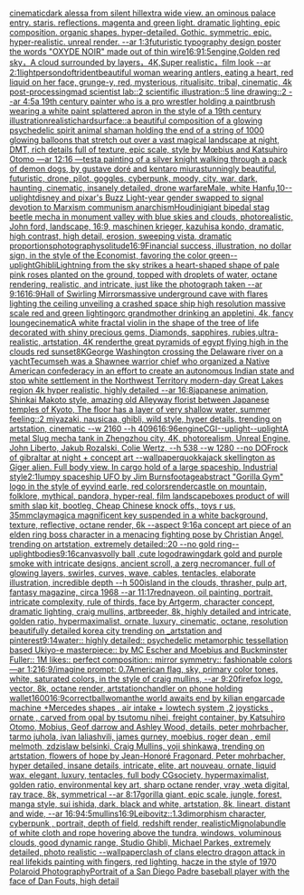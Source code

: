 [cinematic](https://www.ebank.nz/aiartgenerator?category=cinematic)[dark alessa from silent hill](https://www.ebank.nz/aiartgenerator?category=dark%20alessa%20from%20silent%20hill)[extra wide view. an ominous palace entry. staris. reflections. magenta and green light. dramatic lighting. epic composition. organic shapes. hyper-detailed. Gothic. symmetric. epic. hyper-realistic. unreal render. --ar 1:3](https://www.ebank.nz/aiartgenerator?category=extra%20wide%20view.%20an%20ominous%20palace%20entry.%20staris.%20reflections.%20magenta%20and%20green%20light.%20dramatic%20lighting.%20epic%20composition.%20organic%20shapes.%20hyper-detailed.%20Gothic.%20symmetric.%20epic.%20hyper-realistic.%20unreal%20render.%20--ar%201%3A3)[futuristic  typography design poster the words "OXYDE NOIR" made out of thin wire](https://www.ebank.nz/aiartgenerator?category=futuristic%20%20typography%20design%20poster%20the%20words%20%22OXYDE%20NOIR%22%20made%20out%20of%20thin%20wire)[16:9](https://www.ebank.nz/aiartgenerator?category=16%3A9)[1:5](https://www.ebank.nz/aiartgenerator?category=1%3A5)[engine,](https://www.ebank.nz/aiartgenerator?category=engine%2C)[Golden red sky，A cloud surrounded by layers，4K,Super realistic，film look --ar 2:1](https://www.ebank.nz/aiartgenerator?category=Golden%20red%20sky%EF%BC%8CA%20cloud%20surrounded%20by%20layers%EF%BC%8C4K%2CSuper%20realistic%EF%BC%8Cfilm%20look%20--ar%202%3A1)[light](https://www.ebank.nz/aiartgenerator?category=light)[person](https://www.ebank.nz/aiartgenerator?category=person)[dof](https://www.ebank.nz/aiartgenerator?category=dof)[trident](https://www.ebank.nz/aiartgenerator?category=trident)[beautiful woman wearing antlers, eating a heart, red liquid on her face, grunge-y, red, mysterious, ritualisitc, tribal, cinematic, 4k post-processing](https://www.ebank.nz/aiartgenerator?category=beautiful%20woman%20wearing%20antlers%2C%20eating%20a%20heart%2C%20red%20liquid%20on%20her%20face%2C%20grunge-y%2C%20red%2C%20mysterious%2C%20ritualisitc%2C%20tribal%2C%20cinematic%2C%204k%20post-processing)[mad scientist lab::2 scientific illustration::5 line drawing::2  --ar 4:5](https://www.ebank.nz/aiartgenerator?category=mad%20scientist%20lab%3A%3A2%20scientific%20illustration%3A%3A5%20line%20drawing%3A%3A2%20%20--ar%204%3A5)[a 19th century painter who is a pro wrestler holding a paintbrush wearing a white paint splattered apron in the style of a 19th century illustration](https://www.ebank.nz/aiartgenerator?category=a%2019th%20century%20painter%20who%20is%20a%20pro%20wrestler%20holding%20a%20paintbrush%20wearing%20a%20white%20paint%20splattered%20apron%20in%20the%20style%20of%20a%2019th%20century%20illustration)[realistic](https://www.ebank.nz/aiartgenerator?category=realistic)[hardsurface::](https://www.ebank.nz/aiartgenerator?category=hardsurface%3A%3A)[a beautiful composition of a glowing psychedelic spirit animal shaman holding the end of a string of 1000 glowing balloons that stretch out over a vast magical landscape at night, DMT,  rich details full of texture, epic scale, style by Mœbius and Katsuhiro Otomo —ar 12:16 —test](https://www.ebank.nz/aiartgenerator?category=a%20beautiful%20composition%20of%20a%20glowing%20psychedelic%20spirit%20animal%20shaman%20holding%20the%20end%20of%20a%20string%20of%201000%20glowing%20balloons%20that%20stretch%20out%20over%20a%20vast%20magical%20landscape%20at%20night%2C%20DMT%2C%20%20rich%20details%20full%20of%20texture%2C%20epic%20scale%2C%20style%20by%20M%C5%93bius%20and%20Katsuhiro%20Otomo%20%E2%80%94ar%2012%3A16%20%E2%80%94test)[a painting of a silver knight walking through a pack of demon dogs, by gustave doré and kentaro miura](https://www.ebank.nz/aiartgenerator?category=a%20painting%20of%20a%20silver%20knight%20walking%20through%20a%20pack%20of%20demon%20dogs%2C%20by%20gustave%20dor%C3%A9%20and%20kentaro%20miura)[stunningly beautiful, futuristic, drone, pilot, goggles, cyberpunk, moody, city, war, dark, haunting, cinematic, insanely detailed, drone warfare](https://www.ebank.nz/aiartgenerator?category=stunningly%20beautiful%2C%20futuristic%2C%20drone%2C%20pilot%2C%20goggles%2C%20cyberpunk%2C%20moody%2C%20city%2C%20war%2C%20dark%2C%20haunting%2C%20cinematic%2C%20insanely%20detailed%2C%20drone%20warfare)[Male, white Hanfu,](https://www.ebank.nz/aiartgenerator?category=Male%2C%20white%20Hanfu%2C)[10](https://www.ebank.nz/aiartgenerator?category=10)[--uplight](https://www.ebank.nz/aiartgenerator?category=--uplight)[disney and pixar's Buzz Light-year gender swapped to signal devotion to Marxism communism anarchism](https://www.ebank.nz/aiartgenerator?category=disney%20and%20pixar%27s%20Buzz%20Light-year%20gender%20swapped%20to%20signal%20devotion%20to%20Marxism%20communism%20anarchism)[Houdini](https://www.ebank.nz/aiartgenerator?category=Houdini)[giant bipedal stag beetle mecha in monument valley with blue skies and clouds, photorealistic, John ford, landscape, 16:9, maschinen krieger, kazuhisa kondo, dramatic, high contrast, high detail, erosion, sweeping vista, dramatic proportions](https://www.ebank.nz/aiartgenerator?category=giant%20bipedal%20stag%20beetle%20mecha%20in%20monument%20valley%20with%20blue%20skies%20and%20clouds%2C%20photorealistic%2C%20John%20ford%2C%20landscape%2C%2016%3A9%2C%20maschinen%20krieger%2C%20kazuhisa%20kondo%2C%20dramatic%2C%20high%20contrast%2C%20high%20detail%2C%20erosion%2C%20sweeping%20vista%2C%20dramatic%20proportions)[photography](https://www.ebank.nz/aiartgenerator?category=photography)[solitude](https://www.ebank.nz/aiartgenerator?category=solitude)[16:9](https://www.ebank.nz/aiartgenerator?category=16%3A9)[Financial success, illustration, no dollar sign, in the style of the Economist, favoring the color green](https://www.ebank.nz/aiartgenerator?category=Financial%20success%2C%20illustration%2C%20no%20dollar%20sign%2C%20in%20the%20style%20of%20the%20Economist%2C%20favoring%20the%20color%20green)[--uplight](https://www.ebank.nz/aiartgenerator?category=--uplight)[Ghibli](https://www.ebank.nz/aiartgenerator?category=Ghibli)[Lightning from the sky strikes a heart-shaped shape of pale pink roses planted on the ground, topped with droplets of water, octane rendering, realistic, and intricate, just like the photograph taken --ar 9:16](https://www.ebank.nz/aiartgenerator?category=Lightning%20from%20the%20sky%20strikes%20a%20heart-shaped%20shape%20of%20pale%20pink%20roses%20planted%20on%20the%20ground%2C%20topped%20with%20droplets%20of%20water%2C%20octane%20rendering%2C%20realistic%2C%20and%20intricate%2C%20just%20like%20the%20photograph%20taken%20--ar%209%3A16)[16:9](https://www.ebank.nz/aiartgenerator?category=16%3A9)[Hall of Swirling Mirrors](https://www.ebank.nz/aiartgenerator?category=Hall%20of%20Swirling%20Mirrors)[massive underground cave with flares lighting the ceiling unveiling a crashed space ship high resolution massive scale red and green lighting](https://www.ebank.nz/aiartgenerator?category=massive%20underground%20cave%20with%20flares%20lighting%20the%20ceiling%20unveiling%20a%20crashed%20space%20ship%20high%20resolution%20massive%20scale%20red%20and%20green%20lighting)[orc grandmother drinking an appletini, 4k, fancy lounge](https://www.ebank.nz/aiartgenerator?category=orc%20grandmother%20drinking%20an%20appletini%2C%204k%2C%20fancy%20lounge)[cinematic](https://www.ebank.nz/aiartgenerator?category=cinematic)[A white fractal violin in the shape of the tree of life decorated with shiny precious gems, Diamonds, sapphires, rubies,ultra-realistic, artstation, 4K render](https://www.ebank.nz/aiartgenerator?category=A%20white%20fractal%20violin%20in%20the%20shape%20of%20the%20tree%20of%20life%20decorated%20with%20shiny%20precious%20gems%2C%20Diamonds%2C%20sapphires%2C%20rubies%2Cultra-realistic%2C%20artstation%2C%204K%20render)[the great pyramids of egypt flying high in the clouds red sunset](https://www.ebank.nz/aiartgenerator?category=the%20great%20pyramids%20of%20egypt%20flying%20high%20in%20the%20clouds%20red%20sunset)[8K](https://www.ebank.nz/aiartgenerator?category=8K)[George Washington crossing the Delaware river on a yacht](https://www.ebank.nz/aiartgenerator?category=George%20Washington%20crossing%20the%20Delaware%20river%20on%20a%20yacht)[Tecumseh was a Shawnee warrior chief who organized a Native American confederacy in an effort to create an autonomous Indian state and stop white settlement in the Northwest Territory modern-day Great Lakes region 4k hyper realistic, highly detailed --ar 16:8](https://www.ebank.nz/aiartgenerator?category=Tecumseh%20was%20a%20Shawnee%20warrior%20chief%20who%20organized%20a%20Native%20American%20confederacy%20in%20an%20effort%20to%20create%20an%20autonomous%20Indian%20state%20and%20stop%20white%20settlement%20in%20the%20Northwest%20Territory%20modern-day%20Great%20Lakes%20region%204k%20hyper%20realistic%2C%20highly%20detailed%20--ar%2016%3A8)[japanese animation, Shinkai Makoto style, amazing old Alleyway florist between Japanese temples of Kyoto, The floor has a layer of very shallow water, summer feeling::2  miyazaki, nausicaa, ghibli, wild style, hyper details, trending on artstation, cinematic --w 2160  --h 4096](https://www.ebank.nz/aiartgenerator?category=japanese%20animation%2C%20Shinkai%20Makoto%20style%2C%20amazing%20old%20Alleyway%20florist%20between%20Japanese%20temples%20of%20Kyoto%2C%20The%20floor%20has%20a%20layer%20of%20very%20shallow%20water%2C%20summer%20feeling%3A%3A2%20%20miyazaki%2C%20nausicaa%2C%20ghibli%2C%20wild%20style%2C%20hyper%20details%2C%20trending%20on%20artstation%2C%20cinematic%20--w%202160%20%20--h%204096)[16:9](https://www.ebank.nz/aiartgenerator?category=16%3A9)[6](https://www.ebank.nz/aiartgenerator?category=6)[engine](https://www.ebank.nz/aiartgenerator?category=engine)[CGI](https://www.ebank.nz/aiartgenerator?category=CGI)[--uplight](https://www.ebank.nz/aiartgenerator?category=--uplight)[--uplight](https://www.ebank.nz/aiartgenerator?category=--uplight)[A metal Slug mecha tank in Zhengzhou city, 4K, photorealism, Unreal Engine, John Liberto, Jakub Rozalski, Colie Wertz, --h 538 --w 1280 --no DOF](https://www.ebank.nz/aiartgenerator?category=A%20metal%20Slug%20mecha%20tank%20in%20Zhengzhou%20city%2C%204K%2C%20photorealism%2C%20Unreal%20Engine%2C%20John%20Liberto%2C%20Jakub%20Rozalski%2C%20Colie%20Wertz%2C%20--h%20538%20--w%201280%20--no%20DOF)[rock of gibraltar at night + concept art --wallpaper](https://www.ebank.nz/aiartgenerator?category=rock%20of%20gibraltar%20at%20night%20%2B%20concept%20art%20--wallpaper)[quokka](https://www.ebank.nz/aiartgenerator?category=quokka)[jack skellington as Giger alien. Full body view. In cargo hold of a large spaceship. Industrial style](https://www.ebank.nz/aiartgenerator?category=jack%20skellington%20as%20Giger%20alien.%20Full%20body%20view.%20In%20cargo%20hold%20of%20a%20large%20spaceship.%20Industrial%20style)[2:1](https://www.ebank.nz/aiartgenerator?category=2%3A1)[lumpy spaceship UFO by Jim Burns](https://www.ebank.nz/aiartgenerator?category=lumpy%20spaceship%20UFO%20by%20Jim%20Burns)[footage](https://www.ebank.nz/aiartgenerator?category=footage)[abstract "Gorilla Gym" logo in the style of eyvind earle, red colors](https://www.ebank.nz/aiartgenerator?category=abstract%20%22Gorilla%20Gym%22%20logo%20in%20the%20style%20of%20eyvind%20earle%2C%20red%20colors)[render](https://www.ebank.nz/aiartgenerator?category=render)[castle on mountain, folklore, mythical, pandora, hyper-real, film landscape](https://www.ebank.nz/aiartgenerator?category=castle%20on%20mountain%2C%20folklore%2C%20mythical%2C%20pandora%2C%20hyper-real%2C%20film%20landscape)[boxes product of will smith slap kit, bootleg, Cheap Chinese knock offs,, toys r us, 35mm](https://www.ebank.nz/aiartgenerator?category=boxes%20product%20of%20will%20smith%20slap%20kit%2C%20bootleg%2C%20Cheap%20Chinese%20knock%20offs%2C%2C%20toys%20r%20us%2C%2035mm)[clay](https://www.ebank.nz/aiartgenerator?category=clay)[magic](https://www.ebank.nz/aiartgenerator?category=magic)[a magnificent key suspended in a white background, texture, reflective, octane render, 6k --aspect 9:16](https://www.ebank.nz/aiartgenerator?category=a%20magnificent%20key%20suspended%20in%20a%20white%20background%2C%20texture%2C%20reflective%2C%20octane%20render%2C%206k%20--aspect%209%3A16)[a concept art piece of an elden ring boss character in a menacing fighting pose by Christian Angel, trending on artstation, extremely detailed::20 --no gold ring](https://www.ebank.nz/aiartgenerator?category=a%20concept%20art%20piece%20of%20an%20elden%20ring%20boss%20character%20in%20a%20menacing%20fighting%20pose%20by%20Christian%20Angel%2C%20trending%20on%20artstation%2C%20extremely%20detailed%3A%3A20%20--no%20gold%20ring)[--uplight](https://www.ebank.nz/aiartgenerator?category=--uplight)[bodies](https://www.ebank.nz/aiartgenerator?category=bodies)[9:16](https://www.ebank.nz/aiartgenerator?category=9%3A16)[canvas](https://www.ebank.nz/aiartgenerator?category=canvas)[volly ball ,cute logo](https://www.ebank.nz/aiartgenerator?category=volly%20ball%20%2Ccute%20logo)[drawing](https://www.ebank.nz/aiartgenerator?category=drawing)[dark gold and purple smoke with intricate designs, ancient scroll, a zerg necromancer, full of glowing layers, swirles, curves, wave, cables, tentacles, elaborate illustration, incredible depth --h 500](https://www.ebank.nz/aiartgenerator?category=dark%20gold%20and%20purple%20smoke%20with%20intricate%20designs%2C%20ancient%20scroll%2C%20a%20zerg%20necromancer%2C%20full%20of%20glowing%20layers%2C%20swirles%2C%20curves%2C%20wave%2C%20cables%2C%20tentacles%2C%20elaborate%20illustration%2C%20incredible%20depth%20--h%20500)[island in the clouds, thrasher, pulp art, fantasy magazine, circa 1968 --ar 11:17](https://www.ebank.nz/aiartgenerator?category=island%20in%20the%20clouds%2C%20thrasher%2C%20pulp%20art%2C%20fantasy%20magazine%2C%20circa%201968%20--ar%2011%3A17)[red](https://www.ebank.nz/aiartgenerator?category=red)[nayeon, oil painting, portrait, intricate complexity, rule of thirds, face by Artgerm, character concept, dramatic lighting, craig mullins, artbreeder, 8k, highly detailed and intricate, golden ratio, hypermaximalist, ornate, luxury, cinematic, octane, resolution beautifully detailed korea city trending on _artstation and pinterest](https://www.ebank.nz/aiartgenerator?category=nayeon%2C%20oil%20painting%2C%20portrait%2C%20intricate%20complexity%2C%20rule%20of%20thirds%2C%20face%20by%20Artgerm%2C%20character%20concept%2C%20dramatic%20lighting%2C%20craig%20mullins%2C%20artbreeder%2C%208k%2C%20highly%20detailed%20and%20intricate%2C%20golden%20ratio%2C%20hypermaximalist%2C%20ornate%2C%20luxury%2C%20cinematic%2C%20octane%2C%20resolution%20beautifully%20detailed%20korea%20city%20trending%20on%20_artstation%20and%20pinterest)[9:14](https://www.ebank.nz/aiartgenerator?category=9%3A14)[water:: highly detailed:: psychedelic metamorphic tessellation based Ukiyo-e masterpiece:: by MC Escher and Moebius and Buckminster Fuller:: 1M likes:: perfect composition:: mirror symmetry:: fashionable colors  —ar 1:2](https://www.ebank.nz/aiartgenerator?category=water%3A%3A%20highly%20detailed%3A%3A%20psychedelic%20metamorphic%20tessellation%20based%20Ukiyo-e%20masterpiece%3A%3A%20by%20MC%20Escher%20and%20Moebius%20and%20Buckminster%20Fuller%3A%3A%201M%20likes%3A%3A%20perfect%20composition%3A%3A%20mirror%20symmetry%3A%3A%20fashionable%20colors%20%20%E2%80%94ar%201%3A2)[16:9](https://www.ebank.nz/aiartgenerator?category=16%3A9)[/imagine prompt: 0.7](https://www.ebank.nz/aiartgenerator?category=/imagine%20prompt%3A%200.7)[American flag, sky, primary color tones, white, saturated colors, in the style of craig mullins, --ar 9:20](https://www.ebank.nz/aiartgenerator?category=American%20flag%2C%20sky%2C%20primary%20color%20tones%2C%20white%2C%20saturated%20colors%2C%20in%20the%20style%20of%20craig%20mullins%2C%20--ar%209%3A20)[firefox logo, vector, 8k, octane render, artstation](https://www.ebank.nz/aiartgenerator?category=firefox%20logo%2C%20vector%2C%208k%2C%20octane%20render%2C%20artstation)[chandler on phone holding wallet](https://www.ebank.nz/aiartgenerator?category=chandler%20on%20phone%20holding%20wallet)[1600](https://www.ebank.nz/aiartgenerator?category=1600)[16:9](https://www.ebank.nz/aiartgenerator?category=16%3A9)[correct](https://www.ebank.nz/aiartgenerator?category=correct)[ball](https://www.ebank.nz/aiartgenerator?category=ball)[woman](https://www.ebank.nz/aiartgenerator?category=woman)[the world awaits end by kilian eng](https://www.ebank.nz/aiartgenerator?category=the%20world%20awaits%20end%20by%20kilian%20eng)[arcade machine +Mercedes shapes , air intake + lowtech system ,2 joysticks , ornate , carved from opal by tsutomu nihei, freight container, by Katsuhiro Otomo, Mobius, Geof darrow and Ashley Wood, details, peter mohrbacher, tarmo juhola, ivan laliashvili, james gurney, moebius, roger dean , emil melmoth, zdzislaw belsinki, Craig Mullins, yoji shinkawa, trending on artstation, flowers of hope by Jean-Honoré Fragonard, Peter mohrbacher, hyper detailed, insane details, intricate, elite, art nouveau, ornate, liquid wax, elegant, luxury, tentacles, full body CGsociety, hypermaximalist, golden ratio, environmental key art, sharp octane render, vray ,weta digital, ray trace, 8k, symmetrical --ar 8:17](https://www.ebank.nz/aiartgenerator?category=arcade%20machine%20%2BMercedes%20shapes%20%2C%20air%20intake%20%2B%20lowtech%20system%20%2C2%20joysticks%20%2C%20ornate%20%2C%20carved%20from%20opal%20by%20tsutomu%20nihei%2C%20freight%20container%2C%20by%20Katsuhiro%20Otomo%2C%20Mobius%2C%20Geof%20darrow%20and%20Ashley%20Wood%2C%20details%2C%20peter%20mohrbacher%2C%20tarmo%20juhola%2C%20ivan%20laliashvili%2C%20james%20gurney%2C%20moebius%2C%20roger%20dean%20%2C%20emil%20melmoth%2C%20zdzislaw%20belsinki%2C%20Craig%20Mullins%2C%20yoji%20shinkawa%2C%20trending%20on%20artstation%2C%20flowers%20of%20hope%20by%20Jean-Honor%C3%A9%20Fragonard%2C%20Peter%20mohrbacher%2C%20hyper%20detailed%2C%20insane%20details%2C%20intricate%2C%20elite%2C%20art%20nouveau%2C%20ornate%2C%20liquid%20wax%2C%20elegant%2C%20luxury%2C%20tentacles%2C%20full%20body%20CGsociety%2C%20hypermaximalist%2C%20golden%20ratio%2C%20environmental%20key%20art%2C%20sharp%20octane%20render%2C%20vray%20%2Cweta%20digital%2C%20ray%20trace%2C%208k%2C%20symmetrical%20--ar%208%3A17)[gorilla giant, epic scale, jungle, forest, manga style, sui ishida, dark, black and white, artstation, 8k, lineart, distant and wide, --ar 16:9](https://www.ebank.nz/aiartgenerator?category=gorilla%20giant%2C%20epic%20scale%2C%20jungle%2C%20forest%2C%20manga%20style%2C%20sui%20ishida%2C%20dark%2C%20black%20and%20white%2C%20artstation%2C%208k%2C%20lineart%2C%20distant%20and%20wide%2C%20--ar%2016%3A9)[4:5](https://www.ebank.nz/aiartgenerator?category=4%3A5)[mullins](https://www.ebank.nz/aiartgenerator?category=mullins)[16:9](https://www.ebank.nz/aiartgenerator?category=16%3A9)[Leibovitz::1.3](https://www.ebank.nz/aiartgenerator?category=Leibovitz%3A%3A1.3)[dimorphism character, cyberpunk , portrait, depth of field, redshift render, realistic](https://www.ebank.nz/aiartgenerator?category=dimorphism%20character%2C%20cyberpunk%20%2C%20portrait%2C%20depth%20of%20field%2C%20redshift%20render%2C%20realistic)[Mignola](https://www.ebank.nz/aiartgenerator?category=Mignola)[bundle of white cloth and rope hovering above the tundra, windows, voluminous clouds, good dynamic range, Studio Ghibli, Michael Parkes, extremely detailed, photo realistic --wallpaper](https://www.ebank.nz/aiartgenerator?category=bundle%20of%20white%20cloth%20and%20rope%20hovering%20above%20the%20tundra%2C%20windows%2C%20voluminous%20clouds%2C%20good%20dynamic%20range%2C%20Studio%20Ghibli%2C%20Michael%20Parkes%2C%20extremely%20detailed%2C%20photo%20realistic%20--wallpaper)[clash of clans electro dragon attack in real life](https://www.ebank.nz/aiartgenerator?category=clash%20of%20clans%20electro%20dragon%20attack%20in%20real%20life)[kids painting with fingers, red lighting, hacze in the style of 1970 Polaroid Photography](https://www.ebank.nz/aiartgenerator?category=kids%20painting%20with%20fingers%2C%20red%20lighting%2C%20hacze%20in%20the%20style%20of%201970%20Polaroid%20Photography)[Portrait of a San Diego Padre baseball player with the face of Dan Fouts, high detail](https://www.ebank.nz/aiartgenerator?category=Portrait%20of%20a%20San%20Diego%20Padre%20baseball%20player%20with%20the%20face%20of%20Dan%20Fouts%2C%20high%20detail)